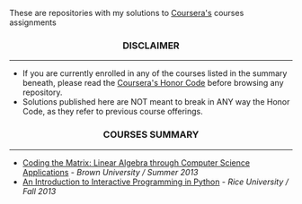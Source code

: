<p> These are repositories with my solutions to <a href="https://www.coursera.org">Coursera's</a> courses assignments</p>

<h3 align="center"> DISCLAIMER </h3>
<hr>
<div>
	<ul>
		<li>If you are currently enrolled in any of the courses listed in the summary beneath</a>, please read the <a href="https://www.coursera.org/about/honorcode">Coursera's Honor Code</a> before browsing any repository.</li>
		<li>Solutions published here are NOT meant to break in ANY way the Honor Code, as they refer to previous course offerings.</li>
	</ul>
</div>

<h3 align="center">COURSES SUMMARY</h3>
<hr>
<div id="#courses">
	<ul>
		<li><a href="https://www.coursera.org/course/matrix">Coding the Matrix: Linear Algebra through Computer Science Applications</a> - <i> Brown University / Summer 2013 </i></li>
		<li><a href="https://www.coursera.org/course/interactivepython">An Introduction to Interactive Programming in Python</a> - <i>Rice University / Fall 2013</i>
		</li>
	</ul>
</div>



